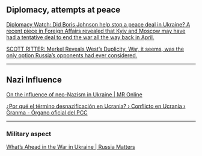 

## Diplomacy, attempts at peace

[Diplomacy Watch: Did Boris Johnson help stop a peace deal in Ukraine? A recent piece in Foreign Affairs revealed that Kyiv and Moscow may have had a tentative deal to end the war all the way back in April.](https://responsiblestatecraft.org/2022/09/02/diplomacy-watch-why-did-the-west-stop-a-peace-deal-in-ukraine/)

[SCOTT RITTER: Merkel Reveals West’s Duplicity. War, it seems, was the only option Russia’s opponents had ever considered.](https://consortiumnews.com/2022/12/05/scott-ritter-merkel-reveals-wests-duplicity/)

---
## Nazi Influence
[On the influence of neo-Nazism in Ukraine | MR Online](https://mronline.org/2023/01/04/on-the-influence-of-neo-nazism-in-ukraine/)

[¿Por qué el término desnazificación en Ucrania? › Conflicto en Ucrania › Granma - Órgano oficial del PCC](https://www.granma.cu/conflicto-ucrania/2022-06-19/por-que-el-termino-desnazificacion-en-ucrania)

---

### Military aspect

[What’s Ahead in the War in Ukraine | Russia Matters](https://www.russiamatters.org/analysis/whats-ahead-war-ukraine)
